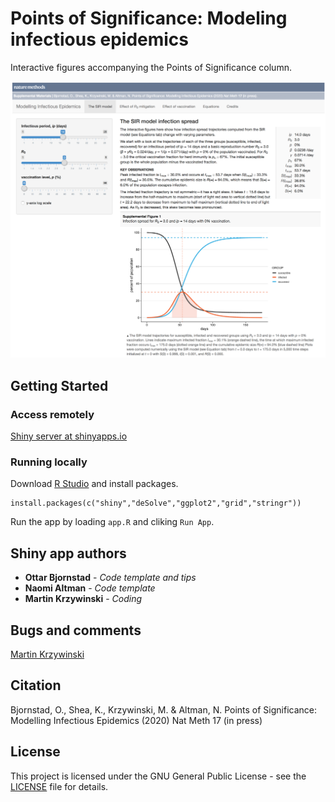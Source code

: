 # Points of Significance: Modeling infectious epidemics

Interactive figures accompanying the Points of Significance column.

![Points of Significance: Modeling infectious epidemics](https://github.com/martinkrz/posepi1/blob/master/www/img/screenshot.png)

## Getting Started

### Access remotely

[Shiny server at shinyapps.io](https://martinkrz.shinyapps.io/posepi1/)

### Running locally

Download [R Studio](http://rstudio.com) and install packages.

```
install.packages(c("shiny","deSolve","ggplot2","grid","stringr"))
```

Run the app by loading `app.R` and cliking `Run App`.

## Shiny app authors

* **Ottar Bjornstad** - *Code template and tips*
* **Naomi Altman** - *Code template*
* **Martin Krzywinski** - *Coding*

## Bugs and comments

[Martin Krzywinski](mailto:martink@bcgsc.ca)

## Citation

Bjornstad, O., Shea, K., Krzywinski, M. & Altman, N. Points of Significance: Modelling Infectious Epidemics (2020) Nat Meth 17 (in press)

## License

This project is licensed under the GNU General Public License - see the [LICENSE](LICENSE) file for details.

